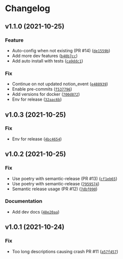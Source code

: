 # Changelog

<!--next-version-placeholder-->

## v1.1.0 (2021-10-25)
### Feature
* Auto-config when not existing (PR #14) ([`de1559b`](https://github.com/Ravio1i/notion-gcal-sync/commit/de1559bd961c6830e961299d56bb707506f5ec62))
* Add more dev features ([`b40b7cc`](https://github.com/Ravio1i/notion-gcal-sync/commit/b40b7cc8597806ebb881dd7a89fb3798fefa90dc))
* Add auto install with tests ([`ca9ddc1`](https://github.com/Ravio1i/notion-gcal-sync/commit/ca9ddc1cbc7be6e0dc861934e6777aec64273119))

### Fix
* Continue on not updated notion_event ([`e488939`](https://github.com/Ravio1i/notion-gcal-sync/commit/e48893949ec2d23f381ad6f9b611484bbe3aae07))
* Enable pre-commits ([`f537796`](https://github.com/Ravio1i/notion-gcal-sync/commit/f537796f9b868d529c2394932109409649eb48d8))
* Add versions for docker ([`700d872`](https://github.com/Ravio1i/notion-gcal-sync/commit/700d872f769e46cc48b10dd7a1aa79945e18ed50))
* Env for release ([`32aac6b`](https://github.com/Ravio1i/notion-gcal-sync/commit/32aac6bcbebf0807c1458f07e3bd3bf427d3c103))

## v1.0.3 (2021-10-25)
### Fix
* Env for release ([`4bc4654`](https://github.com/Ravio1i/notion-gcal-sync/commit/4bc46544617b26bcaa49cef464ddcb82ccb0b8e3))

## v1.0.2 (2021-10-25)
### Fix
* Use poetry with semantic-release (PR #13) ([`cf1eb65`](https://github.com/Ravio1i/notion-gcal-sync/commit/cf1eb6594628f6a4baba82773a6569be022d7bc2))
* Use poetry with semantic-release ([`7959574`](https://github.com/Ravio1i/notion-gcal-sync/commit/7959574406757975d98d0162f0e05f7897dc82e4))
* Semantic release usage (PR #12) ([`7dbf090`](https://github.com/Ravio1i/notion-gcal-sync/commit/7dbf0901a25c5976df4befc13c7fed934a9d50ef))

### Documentation
* Add dev docs ([`48e20aa`](https://github.com/Ravio1i/notion-gcal-sync/commit/48e20aa921c323c09a192fe2a57365f304d5ef06))

## v1.0.1 (2021-10-24)
### Fix
* Too long descriptions causing crash PR #11 ([`a57f457`](https://github.com/Ravio1i/notion-gcal-sync/commit/a57f457c447168e5b249d9f7357a2fd9e32e72f9))
